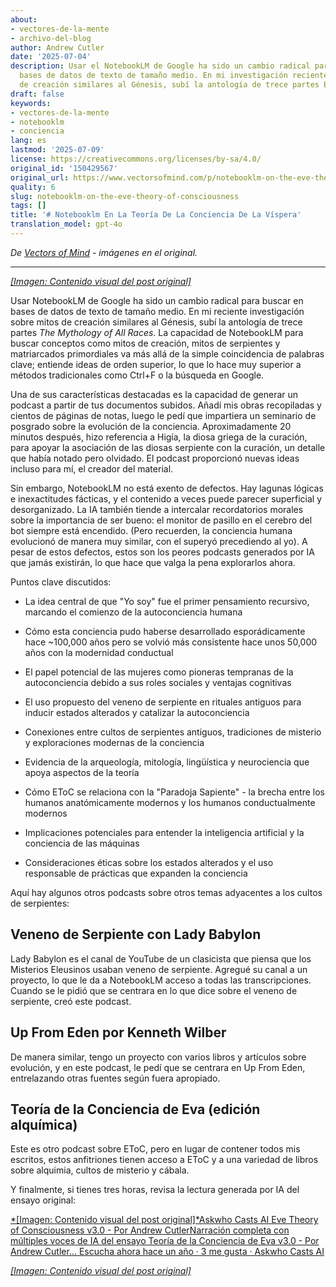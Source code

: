 ```yaml
---
about:
- vectores-de-la-mente
- archivo-del-blog
author: Andrew Cutler
date: '2025-07-04'
description: Usar el NotebookLM de Google ha sido un cambio radical para buscar en
  bases de datos de texto de tamaño medio. En mi investigación reciente sobre mitos
  de creación similares al Génesis, subí la antología de trece partes El...
draft: false
keywords:
- vectores-de-la-mente
- notebooklm
- conciencia
lang: es
lastmod: '2025-07-09'
license: https://creativecommons.org/licenses/by-sa/4.0/
original_id: '150429567'
original_url: https://www.vectorsofmind.com/p/notebooklm-on-the-eve-theory-of-consciousness
quality: 6
slug: notebooklm-on-the-eve-theory-of-consciousness
tags: []
title: '# Notebooklm En La Teoría De La Conciencia De La Víspera'
translation_model: gpt-4o
---
```


*De [Vectors of Mind](https://www.vectorsofmind.com/p/notebooklm-on-the-eve-theory-of-consciousness) - imágenes en el original.*

---

[*[Imagen: Contenido visual del post original]*](https://substackcdn.com/image/fetch/$s_!lFMD!,f_auto,q_auto:good,fl_progressive:steep/https%3A%2F%2Fsubstack-post-media.s3.amazonaws.com%2Fpublic%2Fimages%2Fb01016e3-dfc2-47fa-88fd-8eeae782f5a5_1792x1928.heic)

Usar NotebookLM de Google ha sido un cambio radical para buscar en bases de datos de texto de tamaño medio. En mi reciente investigación sobre mitos de creación similares al Génesis, subí la antología de trece partes _The Mythology of All Races_. La capacidad de NotebookLM para buscar conceptos como mitos de creación, mitos de serpientes y matriarcados primordiales va más allá de la simple coincidencia de palabras clave; entiende ideas de orden superior, lo que lo hace muy superior a métodos tradicionales como Ctrl+F o la búsqueda en Google.

Una de sus características destacadas es la capacidad de generar un podcast a partir de tus documentos subidos. Añadí mis obras recopiladas y cientos de páginas de notas, luego le pedí que impartiera un seminario de posgrado sobre la evolución de la conciencia. Aproximadamente 20 minutos después, hizo referencia a Higía, la diosa griega de la curación, para apoyar la asociación de las diosas serpiente con la curación, un detalle que había notado pero olvidado. El podcast proporcionó nuevas ideas incluso para mí, el creador del material.

Sin embargo, NotebookLM no está exento de defectos. Hay lagunas lógicas e inexactitudes fácticas, y el contenido a veces puede parecer superficial y desorganizado. La IA también tiende a intercalar recordatorios morales sobre la importancia de ser bueno: el monitor de pasillo en el cerebro del bot siempre está encendido. (Pero recuerden, la conciencia humana evolucionó de manera muy similar, con el superyó precediendo al yo). A pesar de estos defectos, estos son los peores podcasts generados por IA que jamás existirán, lo que hace que valga la pena explorarlos ahora.

Puntos clave discutidos:

  * La idea central de que "Yo soy" fue el primer pensamiento recursivo, marcando el comienzo de la autoconciencia humana

  * Cómo esta conciencia pudo haberse desarrollado esporádicamente hace ~100,000 años pero se volvió más consistente hace unos 50,000 años con la modernidad conductual

  * El papel potencial de las mujeres como pioneras tempranas de la autoconciencia debido a sus roles sociales y ventajas cognitivas

  * El uso propuesto del veneno de serpiente en rituales antiguos para inducir estados alterados y catalizar la autoconciencia

  * Conexiones entre cultos de serpientes antiguos, tradiciones de misterio y exploraciones modernas de la conciencia

  * Evidencia de la arqueología, mitología, lingüística y neurociencia que apoya aspectos de la teoría

  * Cómo EToC se relaciona con la "Paradoja Sapiente" - la brecha entre los humanos anatómicamente modernos y los humanos conductualmente modernos

  * Implicaciones potenciales para entender la inteligencia artificial y la conciencia de las máquinas

  * Consideraciones éticas sobre los estados alterados y el uso responsable de prácticas que expanden la conciencia

Aquí hay algunos otros podcasts sobre otros temas adyacentes a los cultos de serpientes:

## Veneno de Serpiente con Lady Babylon

Lady Babylon es el canal de YouTube de un clasicista que piensa que los Misterios Eleusinos usaban veneno de serpiente. Agregué su canal a un proyecto, lo que le da a NotebookLM acceso a todas las transcripciones. Cuando se le pidió que se centrara en lo que dice sobre el veneno de serpiente, creó este podcast.

## Up From Eden por Kenneth Wilber

De manera similar, tengo un proyecto con varios libros y artículos sobre evolución, y en este podcast, le pedí que se centrara en Up From Eden, entrelazando otras fuentes según fuera apropiado.

## Teoría de la Conciencia de Eva (edición alquímica)

Este es otro podcast sobre EToC, pero en lugar de contener todos mis escritos, estos anfitriones tienen acceso a EToC y a una variedad de libros sobre alquimia, cultos de misterio y cábala.

Y finalmente, si tienes tres horas, revisa la lectura generada por IA del ensayo original:

[*[Imagen: Contenido visual del post original]*Askwho Casts AI Eve Theory of Consciousness v3.0 - Por Andrew CutlerNarración completa con múltiples voces de IA del ensayo Teoría de la Conciencia de Eva v3.0 - Por Andrew Cutler… Escucha ahora hace un año · 3 me gusta · Askwho Casts AI](https://askwhocastsai.substack.com/p/eve-theory-of-consciousness-v30-by?utm_source=substack&utm_campaign=post_embed&utm_medium=web)

[*[Imagen: Contenido visual del post original]*](https://substackcdn.com/image/fetch/$s_!L8OO!,f_auto,q_auto:good,fl_progressive:steep/https%3A%2F%2Fsubstack-post-media.s3.amazonaws.com%2Fpublic%2Fimages%2F878b8dfe-e05a-4a1f-b044-a79b088f0cad_1024x1024.heic)